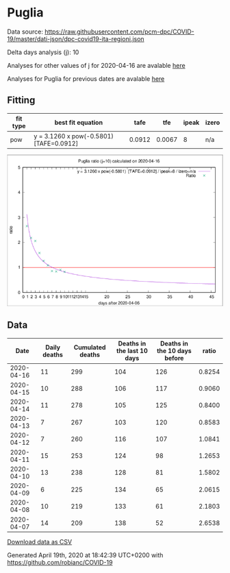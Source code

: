 # Puglia

Data source: https://raw.githubusercontent.com/pcm-dpc/COVID-19/master/dati-json/dpc-covid19-ita-regioni.json

Delta days analysis (j): 10

Analyses for other values of j for 2020-04-16 are avalable [here](../2020-04-16/README.md)

Analyses for Puglia for previous dates are avalable [here](../README.md)

## Fitting 
|fit type|best fit equation|tafe|tfe|ipeak|izero|
|-------|-----|--------|------|---|---|
|pow|y = 3.1260 x pow(-0.5801)  [TAFE=0.0912]|0.0912|0.0067|8|n/a|

![Plot](COVID-19_puglia_j10_2020-04-16.png)

## Data
|Date|Daily deaths|Cumulated deaths|Deaths in the last 10 days|Deaths in the 10 days before|ratio|
|----|----------|-----------|-------|--------------------|-----|
|2020-04-16|11|299|104|126|0.8254|
|2020-04-15|10|288|106|117|0.9060|
|2020-04-14|11|278|105|125|0.8400|
|2020-04-13|7|267|103|120|0.8583|
|2020-04-12|7|260|116|107|1.0841|
|2020-04-11|15|253|124|98|1.2653|
|2020-04-10|13|238|128|81|1.5802|
|2020-04-09|6|225|134|65|2.0615|
|2020-04-08|10|219|133|61|2.1803|
|2020-04-07|14|209|138|52|2.6538|

[Download data as CSV](COVID-19_puglia_j10_2020-04-16.csv)

Generated April 19th, 2020 at 18:42:39 UTC+0200 with https://github.com/robianc/COVID-19
